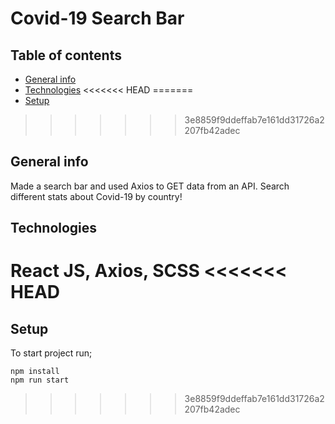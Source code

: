 # Covid-19 Search Bar

## Table of contents

- [General info](#general-info)
- [Technologies](#technologies)
<<<<<<< HEAD
=======
- [Setup](#Setup)
>>>>>>> 3e8859f9ddeffab7e161dd31726a2207fb42adec

## General info

Made a search bar and used Axios to GET data from an API. Search different stats about Covid-19 by country!

## Technologies

React JS, Axios, SCSS
<<<<<<< HEAD
=======

## Setup

To start project run;
```
npm install
npm run start
```
>>>>>>> 3e8859f9ddeffab7e161dd31726a2207fb42adec

